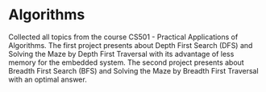 # Algorithms
Collected all topics from the course CS501 - Practical Applications of Algorithms. The first project presents about Depth First Search (DFS) and Solving the Maze by Depth First Traversal with its advantage of less memory for the embedded system. The second project presents about Breadth First Search (BFS) and Solving the Maze by Breadth First Traversal with an optimal answer.
